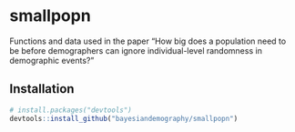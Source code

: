
<!-- README.md is generated from README.Rmd. Please edit that file -->

# smallpopn

Functions and data used in the paper “How big does a population need to
be before demographers can ignore individual-level randomness in
demographic events?”

## Installation

``` r
# install.packages("devtools")
devtools::install_github("bayesiandemography/smallpopn")
```
